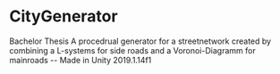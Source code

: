 
# CityGenerator

Bachelor Thesis
A procedrual generator for a streetnetwork created by combining a L-systems for side roads and a Voronoi-Diagramm for mainroads
 -- Made in Unity 2019.1.14f1
